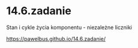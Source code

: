 # 14.6.zadanie
Stan i cykle życia komponentu - niezależne liczniki

https://pawelbus.github.io/14.6.zadanie/
